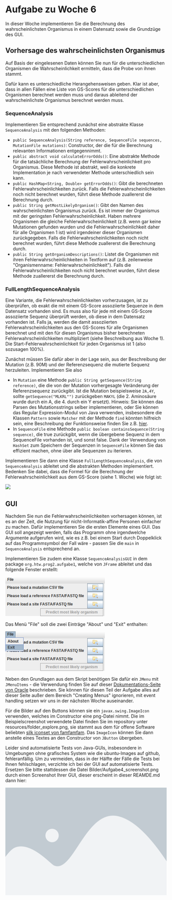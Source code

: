 # Aufgabe zu Woche 6

In dieser Woche implementieren Sie die Berechnung des wahrscheinlichsten Organismus in einem Datensatz sowie die Grundzüge des GUI.

## Vorhersage des wahrscheinlichsten Organismus

Auf Basis der eingelesenen Daten können Sie nun für die unterschiedlichen Organismen die Wahrscheinlichkeit ermitteln, dass die Probe von ihnen stammt.

Dafür kann es unterschiedliche Herangehensweisen geben. Klar ist aber, dass in allen Fällen eine Liste von GS-Scores für die unterschiedlichen Organismen berechnet werden muss und daraus ableitend der wahrscheinlichste Organismus berechnet werden muss. 

### SequenceAnalysis

Implementieren Sie entsprechend zunächst eine abstrakte Klasse ```SequenceAnalysis``` mit den folgenden Methoden:

* ```public SequenceAnalysis(String reference, SequenceFile sequences, MutationFile mutations)```: Constructor, der die für die Berechnung relevanten Informationen entgegennimmt. 
* ```public abstract void calculateErrorOdds()```: Eine abstrakte Methode für die tatsächliche Berechnung der Fehlerwahrscheinlichkeit pro Organismus. Diese Methode ist abstrakt, weil die konkrete Implementation je nach verwendeter Methode unterschiedlich sein kann.
* ```public HashMap<String, Double> getErrorOdds()```: Gibt die berechneten Fehlerwahrscheinlichkeiten zurück. Falls die Fehlerwahrscheinlichkeiten noch nicht berechnet wurden, führt diese Methode zuallererst die Berechnung durch. 
* ```public String getMostLikelyOrganism()```: Gibt den Namen des wahrscheinlichsten Organismus zurück. Es ist immer der Organismus mit der geringsten Fehlerwahrscheinlichkeit. Haben mehrere Organismen die gleiche Fehlerwahrscheinlichkeit (z.B. wenn gar keine Mutationen gefunden wurden und die Fehlerwahrscheinlichkeit daher für alle Organismen 1 ist) wird irgendeiner dieser Organismen zurückgegeben. Falls die Fehlerwahrscheinlichkeiten noch nicht berechnet wurden, führt diese Methode zuallererst die Berechnung durch. 
* ```public String getOrganismDescriptions()```: Listet die Organismen mit ihren Fehlerwahrscheinlichkeiten in Textform auf (z.B. zeilenweise "Organismenname: Fehlerwahrscheinlichkeit"). Falls die Fehlerwahrscheinlichkeiten noch nicht berechnet wurden, führt diese Methode zuallererst die Berechnung durch.

### FullLengthSequenceAnalysis

Eine Variante, die Fehlerwahrscheinlichkeiten vorherzusagen, ist zu überprüfen, ob exakt die mit einem GS-Score assoziierte Sequenze in dem Datensatz vorhanden sind. Es muss also für jede mit einem GS-Score assoziierte Sequenz überprüft werden, ob diese in dem Datensatz vorhanden ist. Falls ja, werden die damit assoziierten Fehlerwahrscheinlichkeiten aus den GS-Scores für alle Organismen berechnet und mit den für diesen Organismus bisher berechneten Fehlerwahrscheinlichkeiten multipliziert (siehe Beschreibung aus Woche 1). Die Start-Fehlerwahrscheinlichkeit für jeden Organismus ist 1 (also sozusagen 100%).  

Zunächst müssen Sie dafür aber in der Lage sein, aus der Beschreibung der Mutation (z.B. 90M) und der Referenzsequenz die mutierte Sequenz herzuleiten. Implementieren Sie also 
* In ```Mutation``` eine Methode ```public String getSequence(String reference)```, die die von der Mutation vorhergesagte Veränderung der Referenzsequenz zurückgibt. Ist die Mutation beispielsweise ```2A,4Y```, sollte ```getSequence("MLKRL"")``` zurückgeben ```MAKYL``` (die 2. Aminosäure wurde durch ein A, die 4. durch ein Y ersetzt). Hinweis: Sie können das Parsen des Mutationsstrings selber implementieren, oder Sie können das Regular Expression-Modul von Java verwenden, insbesondere die Klassen ```Pattern``` sowie ```Matcher``` mit der Methode ```find``` könnten hilfreich sein, eine Beschreibung der Funktionsweise finden Sie z.B. [hier](https://www.tutorialspoint.com/javaregex/javaregex_capturing_groups.htm). 
* In ```SequenceFile``` eine Methode ```public boolean containsSequence(String sequence)```, die true zurückgibt, wenn die übergebene Sequenz in dem SequenceFile vorhanden ist, und sonst false. Dank der Verwendung von ```HashSet``` zum Speichern der Sequenzen in ```SequenceFile``` können Sie das effizient machen, ohne über alle Sequenzen zu iterieren. 

Implementieren Sie dann eine Klasse `FullLengthSequenceAnalysis`, die von `SequenceAnalysis` ableitet und die abstrakten Methoden implementiert. Bedenken Sie dabei, dass die Formel für die Berechnung der Fehlerwahrscheinlichkeit aus dem GS-Score (siehe 1. Woche) wie folgt ist:

<img src="https://render.githubusercontent.com/render/math?math=$P_{err}=10^{-\frac{GS}{10}}$">

## GUI

Nachdem Sie nun die Fehlerwahrscheinlichkeiten vorhersagen können, ist es an der Zeit, die Nutzung für nicht-Informatik-affine Personen einfacher zu machen. Dafür implementieren Sie die ersten Elemente eines GUI. Das GUI soll angezeigt werden, falls das Programm ohne irgendwelche Argumente aufgerufen wird, wie es z.B. bei einem Start durch Doppelklick auf das Programmsymbol der Fall wäre - passen Sie die ```main``` in ```SequenceAnalysis``` entsprechend an.

Implementieren Sie zudem eine Klasse ```SequenceAnalysisGUI``` in dem package ```org.htw.prog2.aufgabe1```, welche von ```JFrame``` ableitet und das folgende Fenster erstellt:

![Beispielfenster](Bilder/Aufgabe4_beispielscreenshot.png)

Das Menü "File" soll die zwei Einträge "About" und "Exit" enthalten:

![Beispielfenster](Bilder/Aufgabe4_beispielscreenshot2.png)

Neben den Grundlagen aus dem Skript benötigen Sie dafür ein ```JMenu``` mit ```JMenuItems``` - die Verwendung finden Sie auf dieser [Dokumentations-Seite von Oracle](https://docs.oracle.com/javase/tutorial/uiswing/components/menu.html#create) beschrieben. Sie können für diesen Teil der Aufgabe alles auf dieser Seite außer dem Bereich "Creating Menus" ignorieren, mit event handling setzen wir uns in der nächsten Woche auseinander.

Für die Bilder auf den Buttons können sie ein ```javax.swing.ImageIcon``` verwenden, welches im Constructor eine png-Datei nimmt. Die im Beispielscreenshot verwendete Datei finden Sie im repository unter resources/folder_explore.png, sie stammt aus dem für offene Software beliebten [silk iconset von famfamfam](http://www.famfamfam.com/lab/icons/silk/). Das ```ImageIcon``` können Sie dann anstelle eines Textes an den Constructor von ```JButton``` übergeben.

Leider sind automatisierte Tests von Java-GUIs, insbesondere in Umgebungen ohne grafisches System wie die ubuntu-Images auf github, fehleranfällig. Um zu vermeiden, dass in der Hälfte der Fälle die Tests bei Ihnen fehlschlagen, verzichte ich bei der GUI auf automatisierte Tests. Ersetzen Sie bitte stattdessen die Datei Bilder/Aufgabe4_screenshot.png durch einen Screenshot Ihrer GUI, dieser erscheint in dieser REAMDE.md dann hier:

![Screenshot](Bilder/Aufgabe4_screenshot.png)
